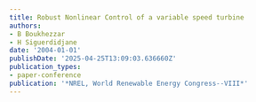 ```yaml
---
title: Robust Nonlinear Control of a variable speed turbine
authors:
- B Boukhezzar
- H Siguerdidjane
date: '2004-01-01'
publishDate: '2025-04-25T13:09:03.636660Z'
publication_types:
- paper-conference
publication: '*NREL, World Renewable Energy Congress--VIII*'
---
```

